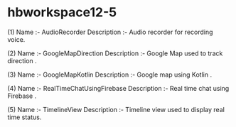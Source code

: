 # hbworkspace12-5

(1) Name :- AudioRecorder 
Description :- Audio recorder for recording voice.

(2) Name :- GoogleMapDirection 
Description :- Google Map used to track direction .

(3) Name :- GoogleMapKotlin 
Description :- Google map using Kotlin .

(4) Name :- RealTimeChatUsingFirebase 
Description :-  Real time chat using Firebase .

(5) Name :- TimelineView 
Description :- Timeline view used to display real time status.
 
